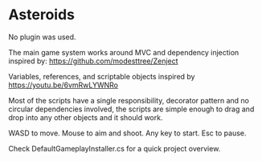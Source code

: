 # Asteroids
No plugin was used.

The main game system works around MVC and dependency injection inspired by: https://github.com/modesttree/Zenject


Variables, references, and scriptable objects inspired by https://youtu.be/6vmRwLYWNRo

Most of the scripts have a single responsibility, decorator pattern and no circular dependencies involved, the scripts are simple enough to drag and drop into any other objects and it should work.

WASD to move.
Mouse to aim and shoot.
Any key to start.
Esc to pause.

Check DefaultGameplayInstaller.cs for a quick project overview.
